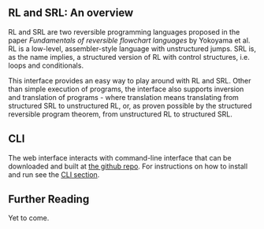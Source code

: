 ## RL and SRL: An overview

RL and SRL are two reversible programming languages proposed in the paper *Fundamentals of reversible flowchart languages* by Yokoyama et al. RL is a low-level, assembler-style language with unstructured jumps. SRL is, as the name implies, a structured version of RL with control structures, i.e. loops and conditionals.

This interface provides an easy way to play around with RL and SRL. Other than simple execution of programs, the interface also supports inversion and translation of programs - where translation means translating from structured SRL to unstructured RL, or, as proven possible by the structured reversible program theorem, from unstructured RL to structured SRL.

## CLI

The web interface interacts with command-line interface that can be downloaded and built at [the github repo](https://github.com/KvelaGorrrrnio/BscProject).
For instructions on how to install and run see the [CLI section](./cli).

## Further Reading

Yet to come.

<!--
# Welcome to MkDocs

For full documentation visit [mkdocs.org](http://mkdocs.org).

## Commands

* `mkdocs new [dir-name]` - Create a new project.
* `mkdocs serve` - Start the live-reloading docs server.
* `mkdocs build` - Build the documentation site.
* `mkdocs help` - Print this help message.

## Project layout

    mkdocs.yml    # The configuration file.
    docs/
        index.md  # The documentation homepage.
        ...       # Other markdown pages, images and other files.
-->
